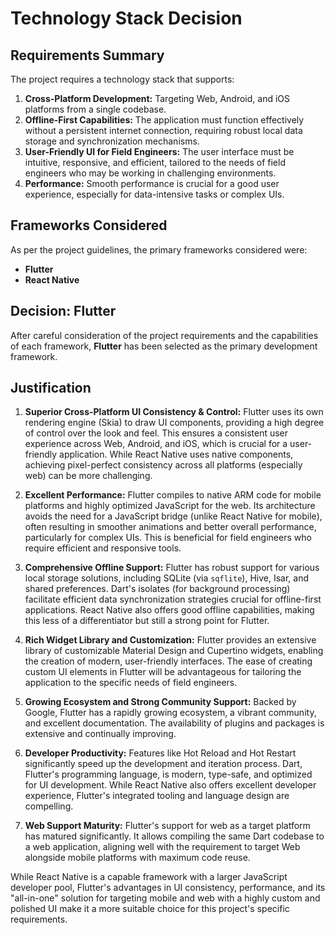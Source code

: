 # Technology Stack Decision

## Requirements Summary

The project requires a technology stack that supports:

1.  **Cross-Platform Development:** Targeting Web, Android, and iOS platforms from a single codebase.
2.  **Offline-First Capabilities:** The application must function effectively without a persistent internet connection, requiring robust local data storage and synchronization mechanisms.
3.  **User-Friendly UI for Field Engineers:** The user interface must be intuitive, responsive, and efficient, tailored to the needs of field engineers who may be working in challenging environments.
4.  **Performance:** Smooth performance is crucial for a good user experience, especially for data-intensive tasks or complex UIs.

## Frameworks Considered

As per the project guidelines, the primary frameworks considered were:

*   **Flutter**
*   **React Native**

## Decision: Flutter

After careful consideration of the project requirements and the capabilities of each framework, **Flutter** has been selected as the primary development framework.

## Justification

1.  **Superior Cross-Platform UI Consistency & Control:**
    Flutter uses its own rendering engine (Skia) to draw UI components, providing a high degree of control over the look and feel. This ensures a consistent user experience across Web, Android, and iOS, which is crucial for a user-friendly application. While React Native uses native components, achieving pixel-perfect consistency across all platforms (especially web) can be more challenging.

2.  **Excellent Performance:**
    Flutter compiles to native ARM code for mobile platforms and highly optimized JavaScript for the web. Its architecture avoids the need for a JavaScript bridge (unlike React Native for mobile), often resulting in smoother animations and better overall performance, particularly for complex UIs. This is beneficial for field engineers who require efficient and responsive tools.

3.  **Comprehensive Offline Support:**
    Flutter has robust support for various local storage solutions, including SQLite (via `sqflite`), Hive, Isar, and shared preferences. Dart's isolates (for background processing) facilitate efficient data synchronization strategies crucial for offline-first applications. React Native also offers good offline capabilities, making this less of a differentiator but still a strong point for Flutter.

4.  **Rich Widget Library and Customization:**
    Flutter provides an extensive library of customizable Material Design and Cupertino widgets, enabling the creation of modern, user-friendly interfaces. The ease of creating custom UI elements in Flutter will be advantageous for tailoring the application to the specific needs of field engineers.

5.  **Growing Ecosystem and Strong Community Support:**
    Backed by Google, Flutter has a rapidly growing ecosystem, a vibrant community, and excellent documentation. The availability of plugins and packages is extensive and continually improving.

6.  **Developer Productivity:**
    Features like Hot Reload and Hot Restart significantly speed up the development and iteration process. Dart, Flutter's programming language, is modern, type-safe, and optimized for UI development. While React Native also offers excellent developer experience, Flutter's integrated tooling and language design are compelling.

7.  **Web Support Maturity:**
    Flutter's support for web as a target platform has matured significantly. It allows compiling the same Dart codebase to a web application, aligning well with the requirement to target Web alongside mobile platforms with maximum code reuse.

While React Native is a capable framework with a larger JavaScript developer pool, Flutter's advantages in UI consistency, performance, and its "all-in-one" solution for targeting mobile and web with a highly custom and polished UI make it a more suitable choice for this project's specific requirements.
